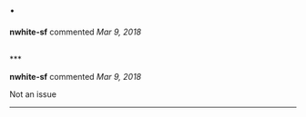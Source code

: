 # .

**nwhite-sf** commented *Mar 9, 2018*


<br />
***


**nwhite-sf** commented *Mar 9, 2018*

Not an issue
***

